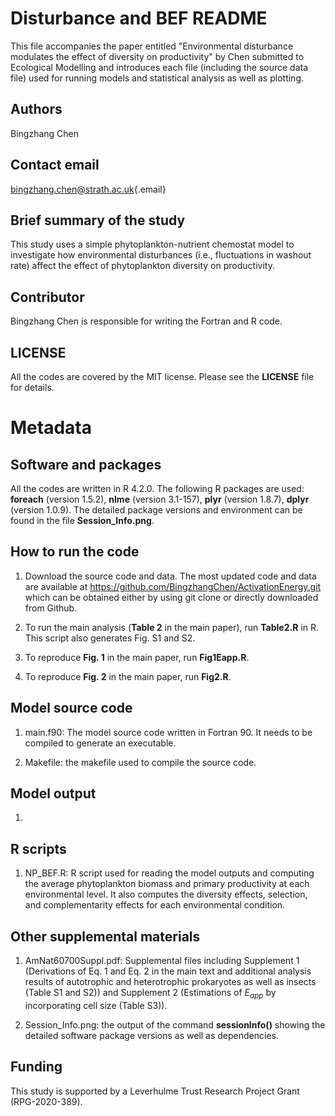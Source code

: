# Disturbance and BEF README

This file accompanies the paper entitled "Environmental disturbance modulates the effect of diversity on productivity" by Chen submitted to Ecological Modelling and introduces each file (including the source data file) used for running models and statistical analysis as well as plotting.

## Authors

Bingzhang Chen

## Contact email

[bingzhang.chen\@strath.ac.uk](mailto:bingzhang.chen@strath.ac.uk){.email}

## Brief summary of the study

This study uses a simple phytoplankton-nutrient chemostat model to investigate how environmental disturbances (i.e., fluctuations in washout rate) affect the effect of phytoplankton diversity on productivity.

## Contributor

Bingzhang Chen is responsible for writing the Fortran and R code.

## LICENSE

All the codes are covered by the MIT license. Please see the **LICENSE** file for details.

# Metadata

## Software and packages

All the codes are written in R 4.2.0. The following R packages are used: **foreach** (version 1.5.2), **nlme** (version 3.1-157), **plyr** (version 1.8.7), **dplyr** (version 1.0.9). The  detailed package versions and environment can be found in the file **Session_Info.png**.  

## How to run the code

1.  Download the source code and data. The most updated code and data are available at <https://github.com/BingzhangChen/ActivationEnergy.git> which can be obtained either by using git clone or directly downloaded from Github.

2.  To run the main analysis (**Table 2** in the main paper), run **Table2.R** in R. This script also generates Fig. S1 and S2.

3.  To reproduce **Fig. 1** in the main paper, run **Fig1Eapp.R**.

4.  To reproduce **Fig. 2** in the main paper, run **Fig2.R**.

## Model source code

1. main.f90: The model source code written in Fortran 90. It needs to be compiled to generate an executable.

2. Makefile: the makefile used to compile the source code.

## Model output

1. 

## R scripts

1. NP_BEF.R: R script used for reading the model outputs and computing the average phytoplankton biomass and primary productivity at each environmental level. It also computes the diversity effects, selection, and complementarity effects for each environmental condition. 


## Other supplemental materials

1.  AmNat60700Suppl.pdf: Supplemental files including Supplement 1 (Derivations of Eq. 1 and Eq. 2 in the main text and additional analysis results of autotrophic and heterotrophic prokaryotes as well as insects (Table S1 and S2)) and Supplement 2 (Estimations of $E_{app}$ by incorporating cell size (Table S3)).





6. Session_Info.png: the output of the command **sessionInfo()** showing the detailed software package versions as well as dependencies.

## Funding

This study is supported by a Leverhulme Trust Research Project Grant (RPG-2020-389).